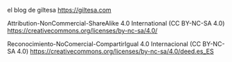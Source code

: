 
  el blog de giltesa
  https://giltesa.com

  Attribution-NonCommercial-ShareAlike 4.0 International (CC BY-NC-SA 4.0)
  https://creativecommons.org/licenses/by-nc-sa/4.0/

  Reconocimiento-NoComercial-CompartirIgual 4.0 Internacional (CC BY-NC-SA 4.0)
  https://creativecommons.org/licenses/by-nc-sa/4.0/deed.es_ES